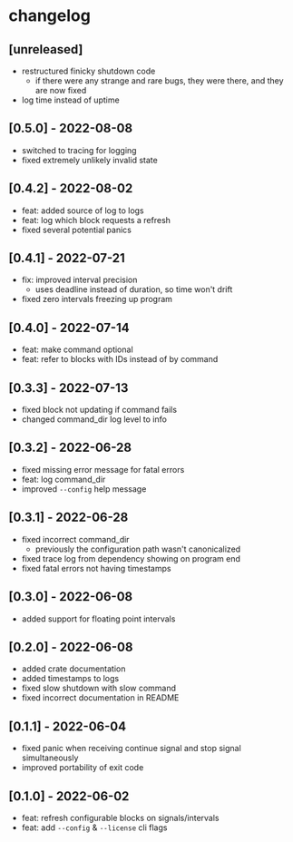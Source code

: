 # changelog

## [unreleased]
* restructured finicky shutdown code
  * if there were any strange and rare bugs, they were there, and they are now fixed
* log time instead of uptime

## [0.5.0] - 2022-08-08
* switched to tracing for logging
* fixed extremely unlikely invalid state

## [0.4.2] - 2022-08-02
* feat: added source of log to logs
* feat: log which block requests a refresh
* fixed several potential panics

## [0.4.1] - 2022-07-21
* fix: improved interval precision
  * uses deadline instead of duration, so time won't drift
* fixed zero intervals freezing up program

## [0.4.0] - 2022-07-14
* feat: make command optional
* feat: refer to blocks with IDs instead of by command

## [0.3.3] - 2022-07-13
* fixed block not updating if command fails
* changed command_dir log level to info

## [0.3.2] - 2022-06-28
* fixed missing error message for fatal errors
* feat: log command_dir
* improved `--config` help message

## [0.3.1] - 2022-06-28
* fixed incorrect command_dir
  * previously the configuration path wasn't canonicalized
* fixed trace log from dependency showing on program end
* fixed fatal errors not having timestamps

## [0.3.0] - 2022-06-08
* added support for floating point intervals

## [0.2.0] - 2022-06-08
* added crate documentation
* added timestamps to logs
* fixed slow shutdown with slow command
* fixed incorrect documentation in README

## [0.1.1] - 2022-06-04
* fixed panic when receiving continue signal and stop signal simultaneously
* improved portability of exit code

## [0.1.0] - 2022-06-02
* feat: refresh configurable blocks on signals/intervals
* feat: add `--config` & `--license` cli flags
